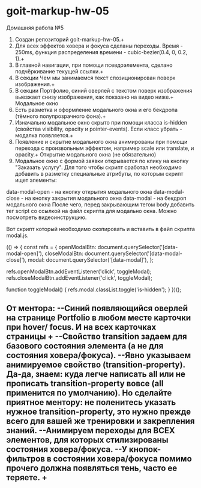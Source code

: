 # goit-markup-hw-05

Домашняя работа №5

1. Создан репозиторий goit-markup-hw-05.+
2. Для всех эффектов ховера и фокуса сделаны переходы. Время - 250ms, функция распределения времени - cubic-bezier(0.4, 0, 0.2, 1).+
3. В главной навигации, при помощи псевдоэлемента, сделано подчёркивание текущей ссылки.+
4. В секции Чем мы занимаемся текст спозиционирован поверх изображения.+
5. В секции Портфолио, синий оверлей с текстом поверх изображения выезжает снизу изображения, как показано на видео ниже.+
   Модальное окно
6. Есть разметка и оформление модального окна и его бекдропа (тёмного полупрозрачного фона).+
7. Изначально модальное окно скрыто при помощи класса is-hidden (свойства visibility, opacity и pointer-events). Если класс убрать - модалка появляется.+
8. Появление и скрытие модального окна анимированы при помощи перехода с произвольным эффектом, например scale или translate, и opacity.+
   Открытие модального окна (не обязательно)
9. Модальное окно с формой заявки открывается по клику на кнопку "Заказать услугу". Для того чтобы скрипт сработал необходимо добавить в разметку специальные атрибуты, по которым скрипт ищет элементы:

data-modal-open - на кнопку открытия модального окна
data-modal-close - на кнопку закрытия модального окна
data-modal - на бекдроп модального окна
После чего, перед закрывающим тегом body добавить тег script со ссылкой на файл скрипта для модально окна. Можно посмотреть видеоинструкцию.

<body>
  <!-- Вся твоя разметка, включая разметку модалки -->

  <!-- Ставим перед закрывающим тегом body -->
  <script src="./js/modal.js"></script>
</body>
Вот скрипт который необходимо скопировать и вставить в файл скрипта modal.js.

(() => {
const refs = {
openModalBtn: document.querySelector('[data-modal-open]'),
closeModalBtn: document.querySelector('[data-modal-close]'),
modal: document.querySelector('[data-modal]'),
};

refs.openModalBtn.addEventListener('click', toggleModal);
refs.closeModalBtn.addEventListener('click', toggleModal);

function toggleModal() {
refs.modal.classList.toggle('is-hidden');
}
})();

От ментора:
--Синий появляющийся оверлей на странице Portfolio в любом месте карточки при hover/ focus. И на всех карточках страницы +
--Свойство transition задаем для базового состояния элемента (а не для состояния ховера/фокуса).
--Явно указываем анимируемое свойство (transition-property). Да-да, знаем: куда легче написать all или не прописать transition-property вовсе (all применится по умолчанию). Но сделайте приятное ментору: не поленитесь указать нужное transition-property, это нужно прежде всего для вашей же тренировки и закрепления знаний.
--Анимируем переходы для ВСЕХ элементов, для которых стилизированы состояния ховера/фокуса.
--У кнопок-фильтров в состоянии ховера/фокуса помимо прочего должна появляться тень, часто ее теряете. +
--
